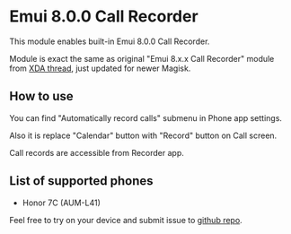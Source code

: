 # Emui 8.0.0 Call Recorder
This module enables built-in Emui 8.0.0 Call Recorder.

Module is exact the same as original "Emui 8.x.x Call Recorder" module from [XDA thread](https://forum.xda-developers.com/apps/magisk/module-emui-call-recorder-emui-4-x-x-5-t3740844/post75419425#post75419425), just updated for newer Magisk.

## How to use

You can find "Automatically record calls" submenu in Phone app settings.

Also it is replace "Calendar" button with "Record" button on Call screen.

Call records are accessible from Recorder app.

## List of supported phones

* Honor 7C (AUM-L41)

Feel free to try on your device and submit issue to [github repo](https://github.com/imlex/Emui800CallRecorder).